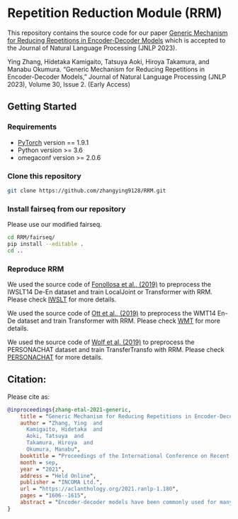 # Repetition Reduction Module (RRM)
This repository contains the source code for our paper [Generic Mechanism for Reducing Repetitions in Encoder-Decoder Models](https://aclanthology.org/2021.ranlp-1.180) which is accepted to the Journal of Natural Language Processing (JNLP 2023).

Ying Zhang, Hidetaka Kamigaito, Tatsuya Aoki, Hiroya Takamura, and Manabu Okumura. “Generic Mechanism for Reducing Repetitions in Encoder-Decoder Models,” Journal of Natural Language Processing (JNLP 2023), Volume 30, Issue 2. (Early Access)

## Getting Started
### Requirements
* [PyTorch](http://pytorch.org/) version == 1.9.1
* Python version >= 3.6
* omegaconf version >= 2.0.6

### Clone this repository 
```sh
git clone https://github.com/zhangying9128/RRM.git
```

### Install fairseq from our repository
Please use our modified fairseq.
```sh
cd RRM/fairseq/
pip install --editable .
cd ..
```

### Reproduce RRM
We used the source code of [Fonollosa et al., (2019)](https://github.com/jarfo/joint) to preprocess the IWSLT14 De-En dataset and train LocalJoint or Transformer with RRM.
Please check [IWSLT](https://github.com/zhangying9128/RRM/tree/main/IWSLT) for more details.

We used the source code of [Ott et al., (2019)](https://github.com/facebookresearch/fairseq/tree/main/examples/translation) to preprocess the WMT14 En-De dataset and train Transformer with RRM.
Please check [WMT](https://github.com/zhangying9128/RRM/tree/main/WMT) for more details.

We used the source code of [Wolf et al. (2019)](https://github.com/huggingface/transfer-learning-conv-ai) to preprocess the PERSONACHAT dataset and train TransferTransfo with RRM.
Please check [PERSONACHAT](https://github.com/zhangying9128/RRM/tree/main/PERSONACHAT) for more details.

## Citation:
Please cite as:
```bibtex
@inproceedings{zhang-etal-2021-generic,
    title = "Generic Mechanism for Reducing Repetitions in Encoder-Decoder Models",
    author = "Zhang, Ying  and
      Kamigaito, Hidetaka  and
      Aoki, Tatsuya  and
      Takamura, Hiroya  and
      Okumura, Manabu",
    booktitle = "Proceedings of the International Conference on Recent Advances in Natural Language Processing (RANLP 2021)",
    month = sep,
    year = "2021",
    address = "Held Online",
    publisher = "INCOMA Ltd.",
    url = "https://aclanthology.org/2021.ranlp-1.180",
    pages = "1606--1615",
    abstract = "Encoder-decoder models have been commonly used for many tasks such as machine translation and response generation. As previous research reported, these models suffer from generating redundant repetition. In this research, we propose a new mechanism for encoder-decoder models that estimates the semantic difference of a source sentence before and after being fed into the encoder-decoder model to capture the consistency between two sides. This mechanism helps reduce repeatedly generated tokens for a variety of tasks. Evaluation results on publicly available machine translation and response generation datasets demonstrate the effectiveness of our proposal.",
}
```
